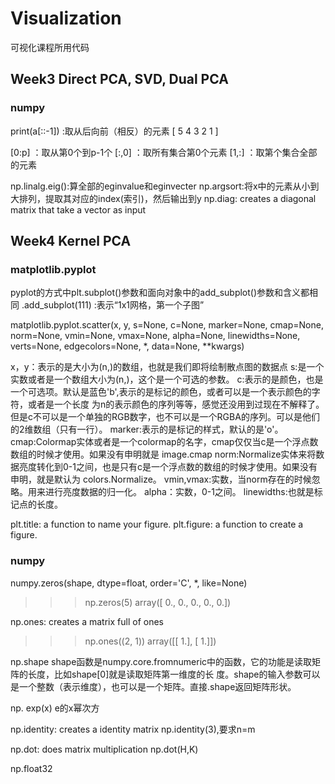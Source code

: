 # Visualization
可视化课程所用代码

## Week3 Direct PCA, SVD, Dual PCA

  ### numpy
  
  print(a[::-1]) :取从后向前（相反）的元素
  [ 5 4 3 2 1 ]
  
  [0:p] ：取从第0个到p-1个
  [:,0] ：取所有集合第0个元素
  [1,:] ：取第个集合全部的元素
  
  np.linalg.eig():算全部的eginvalue和eginvecter
  np.argsort:将x中的元素从小到大排列，提取其对应的index(索引)，然后输出到y
  np.diag: creates a diagonal matrix that take a vector as input

## Week4 Kernel PCA

  ### matplotlib.pyplot
  pyplot的方式中plt.subplot()参数和面向对象中的add_subplot()参数和含义都相同
  .add_subplot(111) :表示“1x1网格，第一个子图”

  matplotlib.pyplot.scatter(x, y, s=None, c=None, marker=None, cmap=None, norm=None, vmin=None,       vmax=None, alpha=None, linewidths=None, verts=None, edgecolors=None, *, data=None, **kwargs)

  x，y：表示的是大小为(n,)的数组，也就是我们即将绘制散点图的数据点
  s:是一个实数或者是一个数组大小为(n,)，这个是一个可选的参数。
  c:表示的是颜色，也是一个可选项。默认是蓝色'b',表示的是标记的颜色，或者可以是一个表示颜色的字符，或者是一个长度  为n的表示颜色的序列等等，感觉还没用到过现在不解释了。但是c不可以是一个单独的RGB数字，也不可以是一个RGBA的序列。可以是他们的2维数组（只有一行）。
  marker:表示的是标记的样式，默认的是'o'。
  cmap:Colormap实体或者是一个colormap的名字，cmap仅仅当c是一个浮点数数组的时候才使用。如果没有申明就是   image.cmap
  norm:Normalize实体来将数据亮度转化到0-1之间，也是只有c是一个浮点数的数组的时候才使用。如果没有申明，就是默认为   colors.Normalize。
  vmin,vmax:实数，当norm存在的时候忽略。用来进行亮度数据的归一化。
  alpha：实数，0-1之间。
  linewidths:也就是标记点的长度。
  
  plt.title: a function to name your figure.
  plt.figure: a function to create a figure.
  
  ### numpy
  numpy.zeros(shape, dtype=float, order='C', *, like=None)
  >>> np.zeros(5)
  array([ 0.,  0.,  0.,  0.,  0.])
  
  np.ones: creates a matrix full of ones
  >>> np.ones((2, 1))
  array([[ 1.],
       [ 1.]])
  
  np.shape
  shape函数是numpy.core.fromnumeric中的函数，它的功能是读取矩阵的长度，比如shape[0]就是读取矩阵第一维度的长  度。shape的输入参数可以是一个整数（表示维度），也可以是一个矩阵。直接.shape返回矩阵形状。
  
  np. exp(x)   e的x幂次方
  
  np.identity: creates a identity matrix
  np.identity(3),要求n=m
  
  np.dot: does matrix multiplication
  np.dot(H,K)
  
  np.float32

